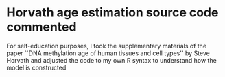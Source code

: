 # Horvath age estimation source code commented

For self-education purposes, I took the supplementary materials of
the paper ``DNA methylation age of human tissues and cell types'' by
Steve Horvath and adjusted the code to my own R syntax to understand
how the model is constructed


